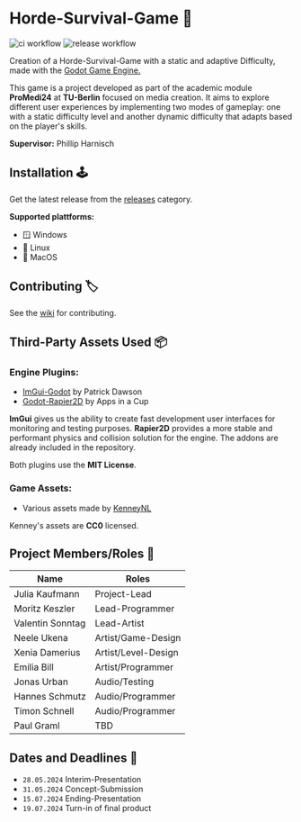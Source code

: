 # Horde-Survival-Game 👾

![ci workflow](https://github.com/ProMedi24-1/HordeSurvivalGame/actions/workflows/export_debug.yml/badge.svg) ![release workflow](https://github.com/ProMedi24-1/HordeSurvivalGame/actions/workflows/export_release.yml/badge.svg)

Creation of a Horde-Survival-Game with a static and adaptive Difficulty, made with the [Godot Game Engine.](https://godotengine.org/)

This game is a project developed as part of the academic module **ProMedi24** at **TU-Berlin** focused on media creation. It aims to explore different user experiences by implementing two modes of gameplay: one with a static difficulty level and another dynamic difficulty that adapts based on the player's skills.

**Supervisor:** Phillip Harnisch

## Installation 🕹️

Get the latest release from the [releases](https://github.com/ProMedi24-1/HordeSurvivalGame/releases) category.

**Supported plattforms:**
- 🪟 Windows
- 🐧 Linux
- 🍏 MacOS

## Contributing 🏷️

See the [wiki](https://github.com/ProMedi24-1/HordeSurvivalGame/wiki) for contributing.

## Third-Party Assets Used 📦

### Engine Plugins:
- [ImGui-Godot](https://github.com/pkdawson/imgui-godot) by Patrick Dawson
- [Godot-Rapier2D](https://github.com/appsinacup/godot-rapier-2d) by Apps in a Cup 

**ImGui** gives us the ability to create fast development user interfaces for monitoring and testing purposes. **Rapier2D** provides a more stable and performant physics and collision solution for the engine. The addons are already included in the repository.

Both plugins use the **MIT License**.

### Game Assets:
- Various assets made by [KenneyNL](https://kenney.nl/)

Kenney's assets are **CC0** licensed.

## Project Members/Roles 👤

| Name             | Roles |
| ---------------- | ----- |
| Julia Kaufmann   | Project-Lead |
| Moritz Keszler   | Lead-Programmer |
| Valentin Sonntag | Lead-Artist |
| Neele Ukena      | Artist/Game-Design |
| Xenia Damerius   | Artist/Level-Design |
| Emilia Bill      | Artist/Programmer |
| Jonas Urban      | Audio/Testing |
| Hannes Schmutz   | Audio/Programmer |
| Timon Schnell    | Audio/Programmer |
| Paul Graml       | TBD |

## Dates and Deadlines 📅

- `28.05.2024` Interim-Presentation
- `31.05.2024` Concept-Submission
- `15.07.2024` Ending-Presentation
- `19.07.2024` Turn-in of final product 
